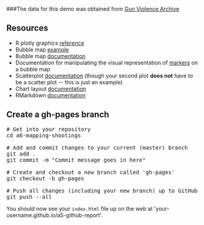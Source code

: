 ###The data for this demo was obtained from [Gun Violence Archive](http://www.gunviolencearchive.org/reports/mass-shootings/2015)

Resources
---------

-   R plotly graphics [reference](https://plot.ly/r/reference/)
-   Bubble map [example](https://plot.ly/r/bubble-maps/)
-   Bubble map [documentation](https://plot.ly/r/reference/#scattergeo)
-   Documentation for manipulating the visual representation of [markers](https://plot.ly/r/reference/#scattergeo-marker) on a bubble map
-   Scatterplot [documentation](https://plot.ly/r/reference/#scatter) (though your second plot **does not** have to be a scatter plot -- this is just an example)
-   Chart layout [documentation](https://plot.ly/r/reference/#layout)
-   RMarkdown [documentation](http://rmarkdown.rstudio.com/)


Create a gh-pages branch
------------------------

<pre>
# Get into your repository
cd a6-mapping-shootings

# Add and commit changes to your current (master) branch
git add .
git commit -m "Commit message goes in here"

# Create and checkout a new branch called 'gh-pages'
git checkout -b gh-pages

# Push all changes (including your new branch) up to GitHub
git push --all
</pre>
You should now see your `index.html` file up on the web at 'your-username.github.io/a5-github-report'.
